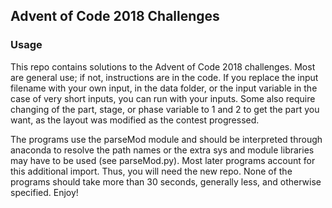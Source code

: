 ## Advent of Code 2018 Challenges

### Usage
This repo contains solutions to the Advent of Code 2018 challenges. Most are general use; if not, instructions
are in the code.
If you replace the input filename with your own input, in the data folder, or the input variable in
the case of very short inputs, you can run with your inputs. Some also require changing of the part, stage,
or phase variable to 1 and 2 to get the part you want, as the layout was modified as the contest progressed. 

The programs use the parseMod module and should be interpreted through anaconda to resolve the path names or the extra
sys and module libraries may have to be used (see parseMod.py). Most later programs account for this additional import.
Thus, you will need the new repo. None of the programs should take more than 30 seconds, generally less, and otherwise
specified. Enjoy!
